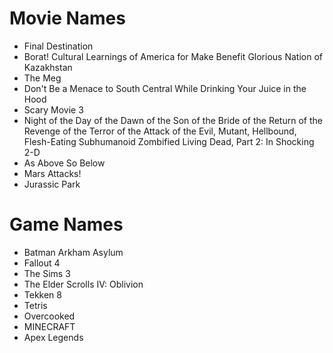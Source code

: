 # Movie Names
- Final Destination
- Borat! Cultural Learnings of America for Make Benefit Glorious Nation of Kazakhstan
- The Meg
- Don't Be a Menace to South Central While Drinking Your Juice in the Hood
- Scary Movie 3
- Night of the Day of the Dawn of the Son of the Bride of the Return of the Revenge of the Terror of the Attack of the Evil, Mutant, Hellbound, Flesh-Eating Subhumanoid Zombified Living Dead, Part 2: In Shocking 2-D
- As Above So Below
- Mars Attacks!
- Jurassic Park

# Game Names
- Batman Arkham Asylum
- Fallout 4
- The Sims 3
- The Elder Scrolls IV: Oblivion
- Tekken 8
- Tetris
- Overcooked
- MINECRAFT
- Apex Legends